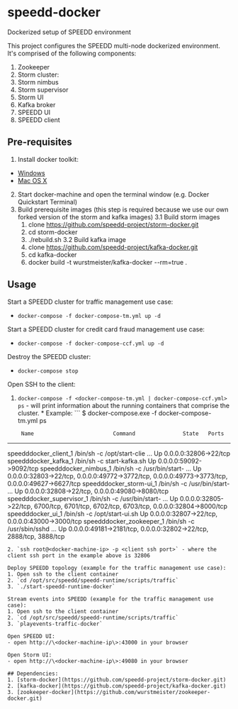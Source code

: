 # speedd-docker
Dockerized setup of SPEEDD environment

This project configures the SPEEDD multi-node dockerized environment. It's comprised of the following components:
1. Zookeeper
2. Storm cluster:
  1. Storm nimbus
  2. Storm supervisor
  3. Storm UI
3. Kafka broker
4. SPEEDD UI
5. SPEEDD client

## Pre-requisites
1. Install docker toolkit:
  * [Windows](https://docs.docker.com/engine/installation/windows/)
  * [Mac OS X](https://docs.docker.com/engine/installation/mac/)
2. Start docker-machine and open the terminal window (e.g. Docker Quickstart Terminal)
3. Build prerequisite images (this step is required because we use our own forked version of the storm and kafka images)
  3.1 Build storm images
    1. clone https://github.com/speedd-project/storm-docker.git
    2. cd storm-docker
    3. ./rebuild.sh
  3.2 Build kafka image
    1. clone https://github.com/speedd-project/kafka-docker.git
    2. cd kafka-docker
    3. docker build -t wurstmeister/kafka-docker --rm=true .

## Usage
Start a SPEEDD cluster for traffic management use case:
- `docker-compose -f docker-compose-tm.yml up -d`

Start a SPEEDD cluster for credit card fraud management use case:
- `docker-compose -f docker-compose-ccf.yml up -d`

Destroy the SPEEDD cluster:
- `docker-compose stop`

Open SSH to the client:
  1. `docker-compose -f <docker-compose-tm.yml | docker-compose-ccf.yml> ps` - will print information about the running containers that comprise the cluster.
    * Example:
    ```
    $ docker-compose.exe -f docker-compose-tm.yml ps

          Name                         Command               State   Ports
---------------------------------------------------------------------------------------------------------------------------------------------------------------
speedddocker_client_1       /bin/sh -c /opt/start-clie ...   Up      0.0.0.0:32806->22/tcp
speedddocker_kafka_1        /bin/sh -c start-kafka.sh        Up      0.0.0.0:59092->9092/tcp
speedddocker_nimbus_1       /bin/sh -c /usr/bin/start- ...   Up      0.0.0.0:32803->22/tcp, 0.0.0.0:49772->3772/tcp, 0.0.0.0:49773->3773/tcp, 0.0.0.0:49627->6627/tcp
speedddocker_storm-ui_1     /bin/sh -c /usr/bin/start- ...   Up      0.0.0.0:32808->22/tcp, 0.0.0.0:49080->8080/tcp
speedddocker_supervisor_1   /bin/sh -c /usr/bin/start- ...   Up      0.0.0.0:32805->22/tcp, 6700/tcp, 6701/tcp, 6702/tcp, 6703/tcp, 0.0.0.0:32804->8000/tcp
speedddocker_ui_1           /bin/sh -c /opt/start-ui.sh      Up      0.0.0.0:32807->22/tcp, 0.0.0.0:43000->3000/tcp
speedddocker_zookeeper_1    /bin/sh -c /usr/sbin/sshd  ...   Up      0.0.0.0:49181->2181/tcp, 0.0.0.0:32802->22/tcp, 2888/tcp, 3888/tcp
  ```
  2. `ssh root@<docker-machine-ip> -p <client ssh port>` - where the client ssh port in the example above is 32806

Deploy SPEEDD topology (example for the traffic management use case):
  1. Open ssh to the client container
  2. `cd /opt/src/speedd/speedd-runtime/scripts/traffic`
  3. `./start-speedd-runtime-docker`

Stream events into SPEEDD (example for the traffic management use case):
  1. Open ssh to the client container
  2. `cd /opt/src/speedd/speedd-runtime/scripts/traffic`
  3. `playevents-traffic-docker`

Open SPEEDD UI:
- open http://\<docker-machine-ip\>:43000 in your browser

Open Storm UI:
- open http://\<docker-machine-ip\>:49080 in your browser

## Dependencies:
  1. [storm-docker](https://github.com/speedd-project/storm-docker.git)
  2. [kafka-docker](https://github.com/speedd-project/kafka-docker.git)
  3. [zookeeper-docker](https://github.com/wurstmeister/zookeeper-docker.git)
